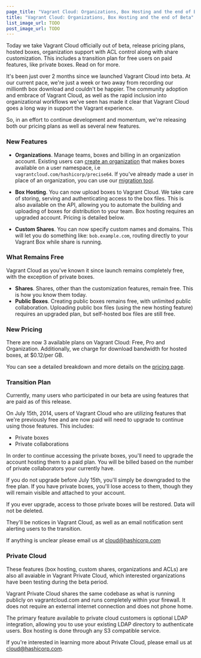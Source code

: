 ```yaml
---
page_title: "Vagrant Cloud: Organizations, Box Hosting and the end of Beta"
title: "Vagrant Cloud: Organizations, Box Hosting and the end of Beta"
list_image_url: TODO
post_image_url: TODO
---
```


Today we take Vagrant Cloud officially out of beta, release
pricing plans, hosted boxes, organization support with ACL
control along with share customization. This includes a transition
plan for free users on paid features, like private boxes. Read on for more.

It's been just over 2 months since we launched Vagrant Cloud into
beta. At our current pace, we're just a week or two away from recording
our millionth box download and couldn't be happier. The community
adoption and embrace of Vagrant Cloud, as well as the rapid
inclusion into organizational workflows we've seen has made it
clear that Vagrant Cloud goes a long way in support the Vagrant experience.

So, in an effort to continue development and momentum, we're releasing
both our pricing plans as well as several new features.

### New Features

- **Organizations**. Manage teams, boxes and billing in an organization
account. Existing users can [create an organization](https://vagrantcloud.com/organizations)
 that makes boxes available on a user namespace, i.e `vagrantcloud.com/hashicorp/precise64`. If
you've already made a user in place
of an organization, you can use our [migration tool](https://vagrantcloud.com/help/cloud/migrate-organization).

- **Box Hosting**. You can now upload boxes to Vagrant Cloud. We take
care of storing, serving and authenticating access to the box files. This
is also available on the API, allowing you to automate the building and
uploading of boxes for distribution to your team. Box hosting requires
an upgraded account. Pricing is detailed below.

- **Custom Shares**. You can now specify custom names and domains. 
This will let you do something like: `bob.example.com`, routing directly 
to your Vagrant Box while share is running.

### What Remains Free

Vagrant Cloud as you've known it since launch remains completely free,
with the exception of private boxes.

- **Shares**. Shares, other than the customization features, remain free.
This is how you know them today.
- **Public Boxes**. Creating public boxes remains free, with unlimited
public collaboration. Uploading public box files (using the new hosting
feature) requires an upgraded plan, but self-hosted box files are still free.

### New Pricing

There are now 3 available plans on Vagrant Cloud: Free, Pro and
Organization. Additionally, we charge for download bandwidth for hosted boxes,
at $0.12/per GB.

You can see a detailed breakdown and more details on the
[pricing page](https://vagrantcloud.com/pricing).

### Transition Plan

Currently, many users who participated in our beta are using features
that are paid as of this release.

On July 15th, 2014, users of Vagrant Cloud who are utilizing features that
we're previously free and are now paid will need to upgrade to continue
using those features. This includes:

- Private boxes
- Private collaborations

In order to continue accessing the private boxes, you'll need to upgrade
the account hosting them to a paid plan. You will be billed based
on the number of private collaborators your currently have.

If you do not upgrade before July 15th, you'll simply be downgraded
to the free plan. If you have private boxes, you'll lose access to
them, though they will remain visible and attached to your account.

If you ever upgrade, access to those private boxes will be restored.
Data will not be deleted.

They'll be notices in Vagrant Cloud, as well as an email notification sent
alerting users to the transition.

If anything is unclear please email us at [cloud@hashicorp.com](mailto:cloud@hashicorp.com)

### Private Cloud

These features (box hosting, custom shares, organizations and ACLs) are
also all avaiable in Vagrant Private Cloud, which interested organizations
have been testing during the beta period.

Vagrant Private Cloud shares the same codebase as what is running publicly
on vagrantcloud.com and runs completely within your firewall. It does
not require an external internet connection and does not phone home.

The primary feature available to private cloud customers is optional
LDAP integration, allowing you to use your existing LDAP directory to
authenticate users. Box hosting is done through any S3 compatible service.

If you're interested in learning more about Private Cloud, please
email us at [cloud@hashicorp.com](mailto:cloud@hashicorp.com).
